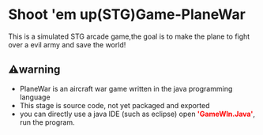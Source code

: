 <h1><strong>Shoot 'em up(STG)Game-PlaneWar</strong></h1>

This is a simulated STG arcade game,the goal is to make the plane to fight over a evil army and save the world!

<h2>⚠️warning</h2>
<ul><li>
PlaneWar is an aircraft war game written in the java programming language </li>

<li>This stage is source code, not yet packaged and exported </li>
<li>you can directly use a java IDE (such as eclipse) open <font color="red"><strong>'GameWIn.Java'</font></strong>, run the program. </li>

  
  
  
  </li></ul>
